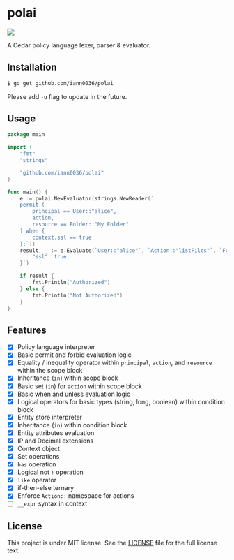 # polai

<a href="https://godoc.org/github.com/iann0036/polai" title="GoDoc">
  <img src="https://godoc.org/github.com/iann0036/polai?status.svg">
</a>
<br />

A Cedar policy language lexer, parser & evaluator.

## Installation

```sh
$ go get github.com/iann0036/polai
```

Please add `-u` flag to update in the future.

## Usage

```go
package main

import (
    "fmt"
    "strings"

    "github.com/iann0036/polai"
)

func main() {
    e := polai.NewEvaluator(strings.NewReader(`
    permit (
        principal == User::"alice",
        action,
        resource == Folder::"My Folder"
    ) when {
        context.ssl == true
    };`))
    result, _ := e.Evaluate(`User::"alice"`, `Action::"listFiles"`, `Folder::"My Folder"`, `{
        "ssl": true
    }`)

    if result {
        fmt.Println("Authorized")
    } else {
        fmt.Println("Not Authorized")
    }
}
```

## Features

- [x] Policy language interpreter
- [x] Basic permit and forbid evaluation logic
- [x] Equality / inequality operator within `principal`, `action`, and `resource` within the scope block
- [x] Inheritance (`in`) within scope block
- [x] Basic set (`in`) for `action` within scope block
- [x] Basic when and unless evaluation logic
- [x] Logical operators for basic types (string, long, boolean) within condition block
- [x] Entity store interpreter
- [x] Inheritance (`in`) within condition block
- [x] Entity attributes evaluation
- [x] IP and Decimal extensions
- [x] Context object
- [x] Set operations
- [x] `has` operation
- [x] Logical not `!` operation
- [x] `like` operator
- [x] if-then-else ternary
- [x] Enforce `Action::` namespace for actions
- [ ] `__expr` syntax in context

## License

This project is under MIT license. See the [LICENSE](LICENSE) file for the full license text.
